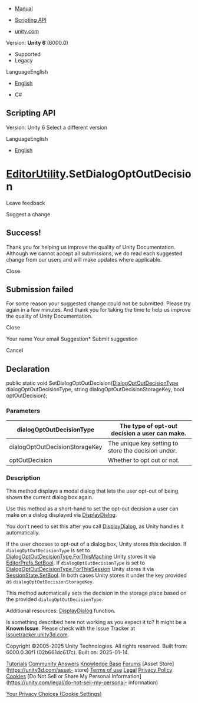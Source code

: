 [ ]()

  * [Manual](../Manual/index.html)
  * [Scripting API](../ScriptReference/index.html)

  * [unity.com](https://unity.com/)

Version: **Unity 6** (6000.0)

  * Supported
  * Legacy

LanguageEnglish

  * [English]()

  * C#

[ ](https://docs.unity3d.com)

## Scripting API

Version: Unity 6 Select a different version

LanguageEnglish

  * [English]()

#  [EditorUtility](EditorUtility.html).SetDialogOptOutDecision

Leave feedback

Suggest a change

## Success!

Thank you for helping us improve the quality of Unity Documentation. Although
we cannot accept all submissions, we do read each suggested change from our
users and will make updates where applicable.

Close

## Submission failed

For some reason your suggested change could not be submitted. Please <a>try
again</a> in a few minutes. And thank you for taking the time to help us
improve the quality of Unity Documentation.

Close

Your name Your email Suggestion* Submit suggestion

Cancel

[ ]()

## Declaration

public static void
SetDialogOptOutDecision([DialogOptOutDecisionType](DialogOptOutDecisionType.html)
dialogOptOutDecisionType, string dialogOptOutDecisionStorageKey, bool
optOutDecision);

### Parameters

dialogOptOutDecisionType | The type of opt-out decision a user can make.  
---|---  
dialogOptOutDecisionStorageKey | The unique key setting to store the decision under.  
optOutDecision | Whether to opt out or not.  
  
### Description

This method displays a modal dialog that lets the user opt-out of being shown
the current dialog box again.

Use this method as a short-hand to set the opt-out decision a user can make on
a dialog displayed via [DisplayDialog](EditorUtility.DisplayDialog.html).  
  
You don't need to set this after you call
[DisplayDialog](EditorUtility.DisplayDialog.html), as Unity handles it
automatically.  
  
If the user chooses to opt-out of a dialog box, Unity stores this decision. If
`dialogOptOutDecisionType` is set to
[DialogOptOutDecisionType.ForThisMachine](DialogOptOutDecisionType.ForThisMachine.html)
Unity stores it via [EditorPrefs.SetBool](EditorPrefs.SetBool.html). If
`dialogOptOutDecisionType` is set to
[DialogOptOutDecisionType.ForThisSession](DialogOptOutDecisionType.ForThisSession.html)
Unity stores it via [SessionState.SetBool](SessionState.SetBool.html). In both
cases Unity stores it under the key provided as
`dialogOptOutDecisionStorageKey`.  
  
This method automatically sets the decision in the storage place based on the
provided `dialogOptOutDecisionType`.  
  
Additional resources: [DisplayDialog](EditorUtility.DisplayDialog.html)
function.

Is something described here not working as you expect it to? It might be a
**Known Issue**. Please check with the Issue Tracker at
[issuetracker.unity3d.com](https://issuetracker.unity3d.com).

Copyright ©2005-2025 Unity Technologies. All rights reserved. Built from:
6000.0.36f1 (02b661dc617c). Built on: 2025-01-14.

[Tutorials](https://unity3d.com/learn) [Community
Answers](https://answers.unity3d.com) [Knowledge
Base](https://support.unity3d.com/hc/en-us)
[Forums](https://forum.unity3d.com) [Asset Store](https://unity3d.com/asset-
store) [Terms of use](https://docs.unity3d.com/Manual/TermsOfUse.html)
[Legal](https://unity.com/legal) [Privacy
Policy](https://unity.com/legal/privacy-policy)
[Cookies](https://unity.com/legal/cookie-policy) [Do Not Sell or Share My
Personal Information](https://unity.com/legal/do-not-sell-my-personal-
information)

[Your Privacy Choices (Cookie Settings)](javascript:void\(0\);)

